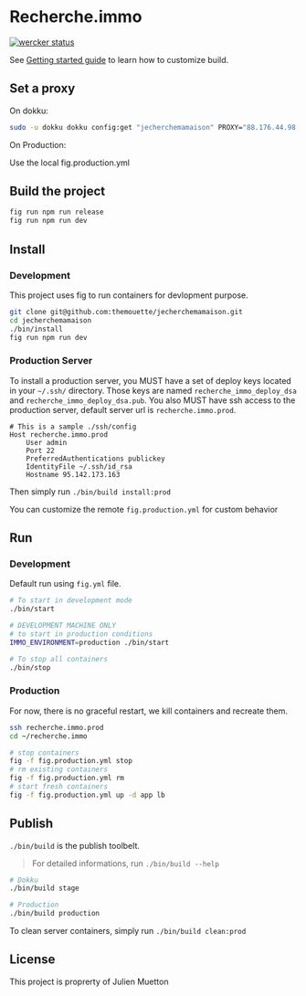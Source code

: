 Recherche.immo
==============

[![wercker
status](https://app.wercker.com/status/2481d6204b915499405d66b319a433b5/m
"wercker
status")](https://app.wercker.com/project/bykey/2481d6204b915499405d66b319a433b5)

See [Getting started guide](doc/getting-statded.md) to learn how to customize
build.

## Set a proxy

On dokku:

``` bash
sudo -u dokku dokku config:get "jecherchemamaison" PROXY="88.176.44.98:28038"
```

On Production:

Use the local fig.production.yml

## Build the project

``` bash
fig run npm run release
fig run npm run dev
```

## Install

### Development

This project uses fig to run containers for devlopment purpose.

``` sh
git clone git@github.com:themouette/jecherchemamaison.git
cd jecherchemamaison
./bin/install
fig run npm run dev
```

### Production Server

To install a production server, you MUST have a set of deploy keys located in
your `~/.ssh/` directory. Those keys are named `recherche_immo_deploy_dsa` and
`recherche_immo_deploy_dsa.pub`.
You also MUST have ssh access to the production server, default server url is
`recherche.immo.prod`.

```
# This is a sample ./ssh/config
Host recherche.immo.prod
    User admin
    Port 22
    PreferredAuthentications publickey
    IdentityFile ~/.ssh/id_rsa
    Hostname 95.142.173.163
```

Then simply run `./bin/build install:prod`

You can customize the remote `fig.production.yml` for custom behavior

## Run

### Development

Default run using `fig.yml` file.

``` sh
# To start in development mode
./bin/start

# DEVELOPMENT MACHINE ONLY
# to start in production conditions
IMMO_ENVIRONMENT=production ./bin/start

# To stop all containers
./bin/stop
```

### Production

For now, there is no graceful restart, we kill containers and recreate them.

``` sh
ssh recherche.immo.prod
cd ~/recherche.immo

# stop containers
fig -f fig.production.yml stop
# rm existing containers
fig -f fig.production.yml rm
# start fresh containers
fig -f fig.production.yml up -d app lb
```

## Publish

`./bin/build` is the publish toolbelt.

> For detailed informations, run `./bin/build --help`

``` sh
# Dokku
./bin/build stage

# Production
./bin/build production
```

To clean server containers, simply run `./bin/build clean:prod`

## License

This project is proprerty of Julien Muetton

